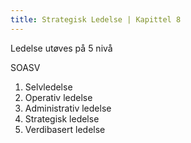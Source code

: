 ```yaml
---
title: Strategisk Ledelse | Kapittel 8
---
```


Ledelse utøves på 5 nivå

SOASV

1. Selvledelse
2. Operativ ledelse
3. Administrativ ledelse
4. Strategisk ledelse
5. Verdibasert ledelse

